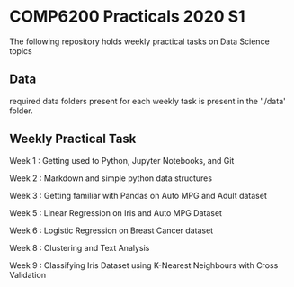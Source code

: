 # COMP6200 Practicals 2020 S1


The following repository holds weekly practical tasks on Data Science topics

## Data
required data folders present for each weekly task is present in the './data' folder.

## Weekly Practical Task

Week 1 : Getting used to Python, Jupyter Notebooks, and Git

Week 2 : Markdown and simple python data structures

Week 3 : Getting familiar with Pandas on Auto MPG and Adult dataset

Week 5 : Linear Regression on Iris and Auto MPG Dataset

Week 6 : Logistic Regression on Breast Cancer dataset

Week 8 : Clustering and Text Analysis

Week 9 : Classifying Iris Dataset using K-Nearest Neighbours with Cross Validation
